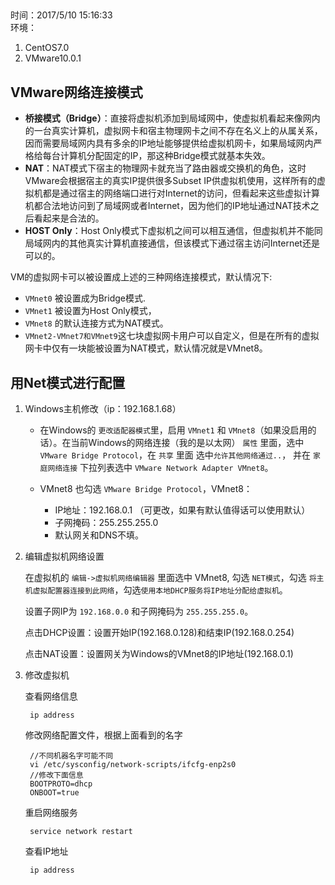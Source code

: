 ##  
时间：2017/5/10 15:16:33  
环境：

1. CentOS7.0
2. VMware10.0.1 

##  VMware网络连接模式

 * **桥接模式（Bridge）**：直接将虚拟机添加到局域网中，使虚拟机看起来像网内的一台真实计算机，虚拟网卡和宿主物理网卡之间不存在名义上的从属关系，因而需要局域网内具有多余的IP地址能够提供给虚拟机网卡，如果局域网内严格给每台计算机分配固定的IP，那这种Bridge模式就基本失效。
 * **NAT**：NAT模式下宿主的物理网卡就充当了路由器或交换机的角色，这时VMware会根据宿主的真实IP提供很多Subset IP供虚拟机使用，这样所有的虚拟机都是通过宿主的网络端口进行对Internet的访问，但看起来这些虚拟计算机都合法地访问到了局域网或者Internet，因为他们的IP地址通过NAT技术之后看起来是合法的。
 * **HOST Only**：Host Only模式下虚拟机之间可以相互通信，但虚拟机并不能同局域网内的其他真实计算机直接通信，但该模式下通过宿主访问Internet还是可以的。 

VM的虚拟网卡可以被设置成上述的三种网络连接模式，默认情况下:

 * `VMnet0` 被设置成为Bridge模式.
 * `VMnet1` 被设置为Host Only模式，
 * `VMnet8` 的默认连接方式为NAT模式。
 * `VMnet2-VMnet7和VMnet9`这七块虚拟网卡用户可以自定义，但是在所有的虚拟网卡中仅有一块能被设置为NAT模式，默认情况就是VMnet8。

## 用Net模式进行配置

1. Windows主机修改（ip：192.168.1.68）

	* 在Windows的 `更改适配器模式`里，启用 `VMnet1` 和 `VMnet8`（如果没启用的话）。在当前Windows的网络连接（我的是以太网） `属性` 里面，选中 `VMware Bridge Protocol`，在 `共享` 里面 选中`允许其他网络通过..`， 并在 `家庭网络连接` 下拉列表选中  `VMware Network Adapter VMnet8`。

    * VMnet8 也勾选 `VMware Bridge Protocol`，VMnet8：
	
		* IP地址：192.168.0.1 （可更改，如果有默认值得话可以使用默认）
		* 子网掩码：255.255.255.0
		* 默认网关和DNS不填。

3. 编辑虚拟机网络设置

	在虚拟机的 `编辑->虚拟机网络编辑器` 里面选中 VMnet8, 勾选 `NET模式`，勾选 `将主机虚拟配置器连接到此网络`，勾选`使用本地DHCP服务将IP地址分配给虚拟机`。

	设置子网IP为 `192.168.0.0` 和子网掩码为 `255.255.255.0`。

	点击DHCP设置：设置开始IP(192.168.0.128)和结束IP(192.168.0.254)

	点击NAT设置：设置网关为Windows的VMnet8的IP地址(192.168.0.1)


4. 修改虚拟机

	查看网络信息
	
		ip address

	修改网络配置文件，根据上面看到的名字
 
		//不同机器名字可能不同
		vi /etc/sysconfig/network-scripts/ifcfg-enp2s0
		//修改下面信息
		BOOTPROTO=dhcp
		ONBOOT=true
	重启网络服务

		service network restart

	查看IP地址
	
		ip address

